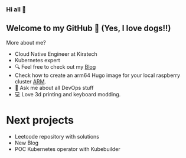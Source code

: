 ### Hi all 👋
## Welcome to my GitHub :dog: (Yes, I love dogs!!) 
More about me? 

- Cloud Native Engineer at Kiratech
- Kubernetes expert
- :mag: Feel free to check out my [Blog](https://blog.alfor.dev/)
- Check how to create an arm64 Hugo image for your local raspberry cluster [ARM](https://github.com/MovieMaker93/hugo-arm-site).
- 💬 Ask me about all DevOps stuff
- :computer: Love 3d printing and keyboard modding.

# Next projects

- Leetcode repository with solutions
- New Blog
- POC Kubernetes operator with Kubebuilder
